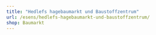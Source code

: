 ```yaml
---
title: "Hedlefs hagebaumarkt und Baustoffzentrum"
url: /esens/hedlefs-hagebaumarkt-und-baustoffzentrum/
shop: Baumarkt
---
```

